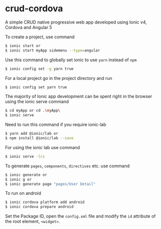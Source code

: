 # crud-cordova
A simple CRUD native progressive web app developed using Ionic v4, Cordova and Angular 5

To create a project, use command

```bash
$ ionic start or
$ ionic start myApp sidemenu --type=angular
```

Use this command to globally set ionic to use `yarn` instead of `npm`

```bash
$ ionic config set -g yarn true
```
For a local project go in the project directory and run
```bash
$ ionic config set yarn true
```

The majority of Ionic app development can be spent right in the browser using the ionic serve command

```bash
$ cd myApp or cd .\myApp\
$ ionic serve
```

Need to run this command if you require ionic-lab

```bash
$ yarn add @ionic/lab or
$ npm install @ionic/lab --save
```

For using the ionic lab use command

```bash
$ ionic serve -lcs
```

To generate `pages`, `components`, `directives` etc. use command

```bash
$ ionic generate or
$ ionic g or
$ ionic generate page "pages/User Detail"
```

To run on android

```bash
$ ionic cordova platform add android
$ ionic cordova prepare android
```
Set the Package ID, open the `config.xml` file and modify the `id` attribute of the root element, `<widget>`.
